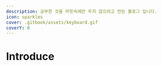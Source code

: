 ```yaml
---
description: 공부한 것을 머릿속에만 두지 않으려고 만든 블로그 입니다.
icon: sparkles
cover: .gitbook/assets/keyboard.gif
coverY: 0
---
```


# Introduce

